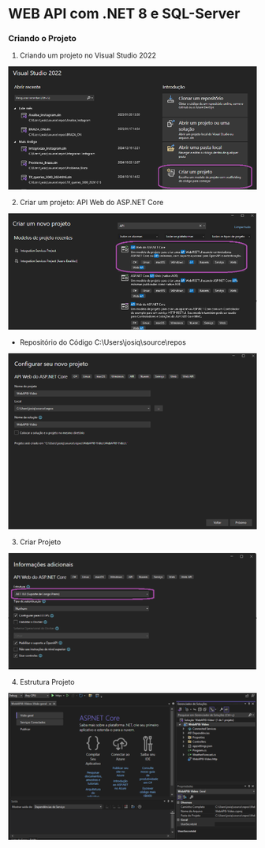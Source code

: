 # WEB API com .NET 8 e SQL-Server

### Criando o Projeto

1) Criando um projeto no Visual Studio 2022

<img src="https://github.com/JosiTubaroski/WEB-API-com-.NET-8-e-SQL-Server/blob/main/img/01_Criar_Projeto.png"/>

2) Criar um projeto: API Web do ASP.NET Core

<img src="https://github.com/JosiTubaroski/WEB-API-com-.NET-8-e-SQL-Server/blob/main/img/02_API_WEB.png"/>

- Repositório do Código C:\Users\josiq\source\repos

<img src="https://github.com/JosiTubaroski/WEB-API-com-.NET-8-e-SQL-Server/blob/main/img/03_Nome_Projeto.png"/>

3) Criar Projeto

<img src="https://github.com/JosiTubaroski/WEB-API-com-.NET-8-e-SQL-Server/blob/main/img/04_Estrutura_Projeto.png"/>

4) Estrutura Projeto

<img src="https://github.com/JosiTubaroski/WEB-API-com-.NET-8-e-SQL-Server/blob/main/img/05_Pastas_Projetos.png"/>
